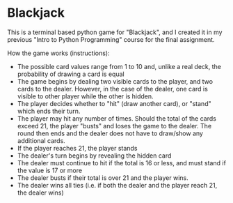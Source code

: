# Blackjack
This is a terminal based python game for "Blackjack", and I created it in my previous "Intro to Python Programming" course for the final assignment.

How the game works (instructions):
* The possible card values range from 1 to 10 and, unlike a real deck, the probability of drawing a card is equal
* The game begins by dealing two visible cards to the player, and two cards to the dealer. However, in the case of the dealer, one card is visible to other player while the other is hidden.
* The player decides whether to "hit" (draw another card), or "stand" which ends their turn.
* The player may hit any number of times. Should the total of the cards exceed 21, the player "busts" and loses the game to the dealer. The round then ends and the dealer does not have to draw/show any additional cards.
* If the player reaches 21, the player stands
* The dealer's turn begins by revealing the hidden card
* The dealer must continue to hit if the total is 16 or less, and must stand if the value is 17 or more
* The dealer busts if their total is over 21 and the player wins.
* The dealer wins all ties (i.e. if both the dealer and the player reach 21, the dealer wins)

